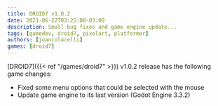 ```yaml
---
title: DROID7 v1.0.2
date: 2021-06-22T03:25:00-03:00
description: Small bug fixes and game engine update...
tags: [gamedev, droid7, pixelart, platformer]
authors: [juancolacelli]
games: [droid7]
---
```


[DROID7]({{< ref "/games/droid7" >}}) v1.0.2 release has the following game changes:

-   Fixed some menu options that could be selected with the mouse
-   Update game engine to its last version (Godot Engine 3.3.2)
